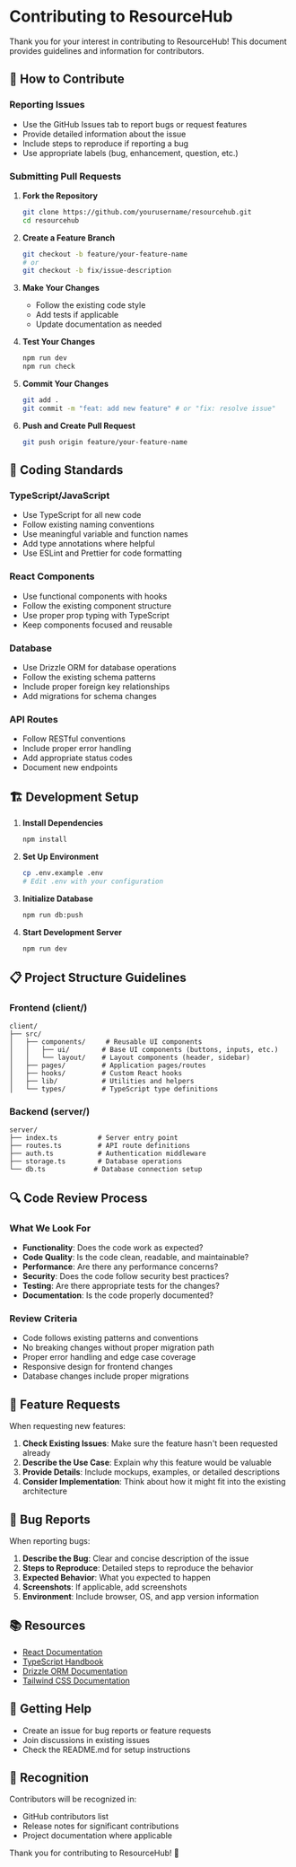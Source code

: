 # Contributing to ResourceHub

Thank you for your interest in contributing to ResourceHub! This document provides guidelines and information for contributors.

## 🤝 How to Contribute

### Reporting Issues
- Use the GitHub Issues tab to report bugs or request features
- Provide detailed information about the issue
- Include steps to reproduce if reporting a bug
- Use appropriate labels (bug, enhancement, question, etc.)

### Submitting Pull Requests

1. **Fork the Repository**
   ```bash
   git clone https://github.com/yourusername/resourcehub.git
   cd resourcehub
   ```

2. **Create a Feature Branch**
   ```bash
   git checkout -b feature/your-feature-name
   # or
   git checkout -b fix/issue-description
   ```

3. **Make Your Changes**
   - Follow the existing code style
   - Add tests if applicable
   - Update documentation as needed

4. **Test Your Changes**
   ```bash
   npm run dev
   npm run check
   ```

5. **Commit Your Changes**
   ```bash
   git add .
   git commit -m "feat: add new feature" # or "fix: resolve issue"
   ```

6. **Push and Create Pull Request**
   ```bash
   git push origin feature/your-feature-name
   ```

## 📝 Coding Standards

### TypeScript/JavaScript
- Use TypeScript for all new code
- Follow existing naming conventions
- Use meaningful variable and function names
- Add type annotations where helpful
- Use ESLint and Prettier for code formatting

### React Components
- Use functional components with hooks
- Follow the existing component structure
- Use proper prop typing with TypeScript
- Keep components focused and reusable

### Database
- Use Drizzle ORM for database operations
- Follow the existing schema patterns
- Include proper foreign key relationships
- Add migrations for schema changes

### API Routes
- Follow RESTful conventions
- Include proper error handling
- Add appropriate status codes
- Document new endpoints

## 🏗️ Development Setup

1. **Install Dependencies**
   ```bash
   npm install
   ```

2. **Set Up Environment**
   ```bash
   cp .env.example .env
   # Edit .env with your configuration
   ```

3. **Initialize Database**
   ```bash
   npm run db:push
   ```

4. **Start Development Server**
   ```bash
   npm run dev
   ```

## 📋 Project Structure Guidelines

### Frontend (client/)
```
client/
├── src/
│   ├── components/     # Reusable UI components
│   │   ├── ui/        # Base UI components (buttons, inputs, etc.)
│   │   └── layout/    # Layout components (header, sidebar)
│   ├── pages/         # Application pages/routes
│   ├── hooks/         # Custom React hooks
│   ├── lib/           # Utilities and helpers
│   └── types/         # TypeScript type definitions
```

### Backend (server/)
```
server/
├── index.ts          # Server entry point
├── routes.ts         # API route definitions
├── auth.ts           # Authentication middleware
├── storage.ts        # Database operations
└── db.ts            # Database connection setup
```

## 🔍 Code Review Process

### What We Look For
- **Functionality**: Does the code work as expected?
- **Code Quality**: Is the code clean, readable, and maintainable?
- **Performance**: Are there any performance concerns?
- **Security**: Does the code follow security best practices?
- **Testing**: Are there appropriate tests for the changes?
- **Documentation**: Is the code properly documented?

### Review Criteria
- Code follows existing patterns and conventions
- No breaking changes without proper migration path
- Proper error handling and edge case coverage
- Responsive design for frontend changes
- Database changes include proper migrations

## 🚀 Feature Requests

When requesting new features:

1. **Check Existing Issues**: Make sure the feature hasn't been requested already
2. **Describe the Use Case**: Explain why this feature would be valuable
3. **Provide Details**: Include mockups, examples, or detailed descriptions
4. **Consider Implementation**: Think about how it might fit into the existing architecture

## 🐛 Bug Reports

When reporting bugs:

1. **Describe the Bug**: Clear and concise description of the issue
2. **Steps to Reproduce**: Detailed steps to reproduce the behavior
3. **Expected Behavior**: What you expected to happen
4. **Screenshots**: If applicable, add screenshots
5. **Environment**: Include browser, OS, and app version information

## 📚 Resources

- [React Documentation](https://react.dev/)
- [TypeScript Handbook](https://www.typescriptlang.org/docs/)
- [Drizzle ORM Documentation](https://orm.drizzle.team/)
- [Tailwind CSS Documentation](https://tailwindcss.com/docs)

## 💬 Getting Help

- Create an issue for bug reports or feature requests
- Join discussions in existing issues
- Check the README.md for setup instructions

## 🎉 Recognition

Contributors will be recognized in:
- GitHub contributors list
- Release notes for significant contributions
- Project documentation where applicable

Thank you for contributing to ResourceHub! 🚀
